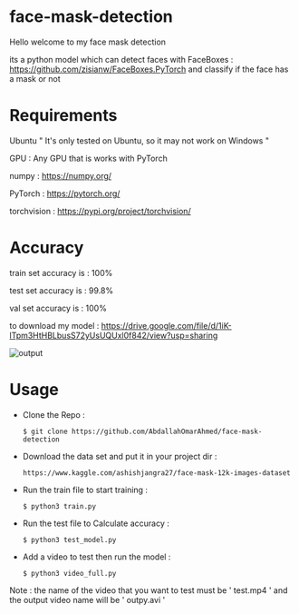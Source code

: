 # face-mask-detection
Hello welcome to my face mask detection

its a python model which can detect faces with FaceBoxes : https://github.com/zisianw/FaceBoxes.PyTorch and classify if the face has a mask or not

# Requirements
Ubuntu      " It's only tested on Ubuntu, so it may not work on Windows "

GPU : Any GPU that is works with PyTorch 

numpy : https://numpy.org/

PyTorch : https://pytorch.org/

torchvision : https://pypi.org/project/torchvision/

# Accuracy  

train set accuracy is : 100%

test set accuracy is : 99.8%

val set accuracy is : 100%

to download my model : https://drive.google.com/file/d/1iK-lTpm3HtHBLbusS72yUsUQUxl0f842/view?usp=sharing

![output](https://user-images.githubusercontent.com/49597655/131670064-d817581b-e0fc-4573-8cf8-f51488723963.gif)

# Usage

* Clone the Repo :

      $ git clone https://github.com/AbdallahOmarAhmed/face-mask-detection

* Download the data set and put it in your project dir :
  
      https://www.kaggle.com/ashishjangra27/face-mask-12k-images-dataset

* Run the train file to start training : 
      
      $ python3 train.py
          
* Run the test file to Calculate accuracy : 
      
      $ python3 test_model.py
      
* Add a video to test then run the model :

      $ python3 video_full.py

Note : the name of the video that you want to test must be ' test.mp4 '  and the output video name will be ' outpy.avi '
